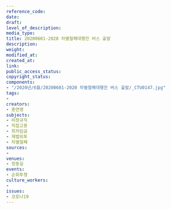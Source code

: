 ```yaml
---
reference_code: 
date: 
draft: 
level_of_description: 
media_type: 
title: 20200601-2020 차별철폐대행진 버스 출발
description: 
weight: 
modified_at: 
created_at: 
link: 
public_access_status: 
copyright_status: 
components:
- "/2020년/6월/20200601-2020 차별철폐대행진 버스 출발/_CTU0147.jpg"
tags:
- 
creators:
- 총연맹
subjects:
- 비정규직
- 직접고용
- 최저임금
- 재벌외투
- 차별철폐
sources:
- 
venues:
- 정동길
events:
- 순회투쟁
culture_workers:
- 
issues:
- 코로나19
---
```

